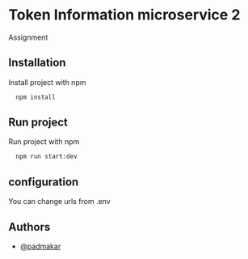 
# Token Information microservice 2

Assignment

## Installation

Install project with npm

```bash
  npm install  
```


## Run project

Run project with npm
```bash
  npm run start:dev  
```

## configuration
You can change urls from .env

## Authors

- [@padmakar](https://www.github.com/padmakarkasture)

